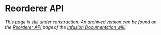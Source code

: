 # Reorderer API #

_This page is still under construction. An archived version can be found on the [Reorderer API](http://wiki.fluidproject.org/display/docs/Reorderer+API) page of the [Infusion Documentation wiki](http://wiki.fluidproject.org/display/docs/Infusion+Documentation)._

